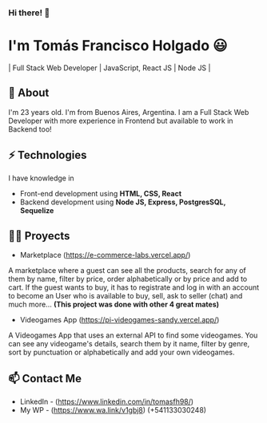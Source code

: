 ### Hi there! 👋

# I'm Tomás Francisco Holgado 😃
| Full Stack Web Developer | JavaScript, React JS | Node JS |

## 🧐 About
I'm 23 years old. I'm from Buenos Aires, Argentina. I am a Full Stack Web Developer with more experience in Frontend but available to work in Backend too!

## ⚡ Technologies
I have knowledge in
- Front-end development using **HTML, CSS, React**
- Backend development using **Node JS, Express, PostgresSQL, Sequelize**

## 👨‍💻 Proyects

- Marketplace (https://e-commerce-labs.vercel.app/)

A marketplace where a guest can see all the products, search for any of them by name, filter by price, order alphabetically or by price and add to cart.
If the guest wants to buy, it has to registrate and log in with an account to become an User who is available to buy, sell, ask to seller (chat) and much more...
**(This project was done with other 4 great mates)**

- Videogames App (https://pi-videogames-sandy.vercel.app/)

A Videogames App that uses an external API to find some videogames. You can see any videogame's details, search them by it name, filter by genre, sort by punctuation or alphabetically and add your own videogames.

## 📫 Contact Me
- LinkedIn - (https://www.linkedin.com/in/tomasfh98/)
- My WP - (https://www.wa.link/v1gbj8) (+541133030248)

